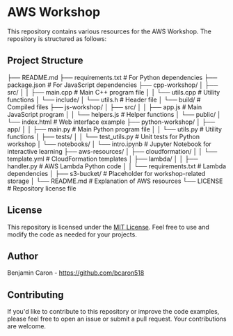 # AWS Workshop

This repository contains various resources for the AWS Workshop. The repository is structured as follows:

## Project Structure

├── README.md
├── requirements.txt          # For Python dependencies
├── package.json              # For JavaScript dependencies
├── cpp-workshop/
│   ├── src/
│   │   ├── main.cpp          # Main C++ program file
│   │   └── utils.cpp         # Utility functions
│   └── include/
│       └── utils.h           # Header file
│   └── build/                # Compiled files
├── js-workshop/
│   ├── src/
│   │   ├── app.js            # Main JavaScript program
│   │   └── helpers.js        # Helper functions
│   └── public/
│       └── index.html        # Web interface example
├── python-workshop/
│   ├── app/
│   │   ├── main.py           # Main Python program file
│   │   └── utils.py          # Utility functions
│   ├── tests/
│   │   └── test_utils.py     # Unit tests for Python workshop
│   └── notebooks/
│       └── intro.ipynb       # Jupyter Notebook for interactive learning
├── aws-resources/
│   ├── cloudformation/
│   │   └── template.yml      # CloudFormation templates
│   ├── lambda/
│   │   ├── handler.py        # AWS Lambda Python code
│   │   └── requirements.txt  # Lambda dependencies
│   ├── s3-bucket/            # Placeholder for workshop-related storage
│   └── README.md             # Explanation of AWS resources
└── LICENSE                   # Repository license file


## License
This repository is licensed under the [MIT License](LICENSE). Feel free to use and modify the code as needed for your projects.

## Author
Benjamin Caron - https://github.com/bcaron518

## Contributing
If you'd like to contribute to this repository or improve the code examples, please feel free to open an issue or submit a pull request. Your contributions are welcome.
